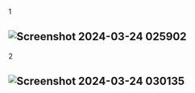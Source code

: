 1
## ![Screenshot 2024-03-24 025902](https://github.com/ironmanwin1/03376836-OOP-2566-Lab-03/assets/144198724/6645e136-7be2-476c-bd73-c9aee97cced6)
2
## ![Screenshot 2024-03-24 030135](https://github.com/ironmanwin1/03376836-OOP-2566-Lab-03/assets/144198724/abd5b0c7-8c4a-4f18-a32e-4284b466b73c)
